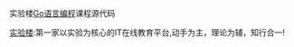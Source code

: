 实验楼[Go语言编程](http://www.shiyanlou.com/courses/11)课程源代码

[实验楼](http://www.shiyanlou.com):第一家以实验为核心的IT在线教育平台,动手为主，理论为辅，知行合一!
